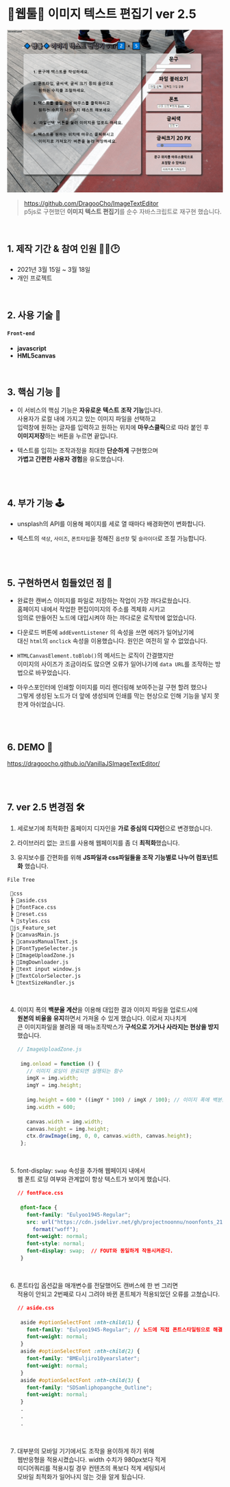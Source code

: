 # 🔹웹툴🔹 이미지 텍스트 편집기 ver 2.5

![Image Text Editor](https://github.com/DragooCho/TIL/blob/main/image/jjalbang18.gif?raw=true)

>https://github.com/DragooCho/ImageTextEditor        
 p5js로 구현했던 **이미지 텍스트 편집기**를 순수 자바스크립트로 재구현 했습니다.

<br />

## 1. 제작 기간 & 참여 인원 👨‍🔧🕑
- 2021년 3월 15일 ~ 3월 18일
- 개인 프로젝트

<br />

## 2. 사용 기술 📱
#### `Front-end`
  - **javascript** 
  - **HML5canvas**

<br />

## 3. 핵심 기능 📐
- 이 서비스의 핵심 기능은 **자유로운 텍스트 조작 기능**입니다.  
사용자가 로컬 내에 가지고 있는 이미지 파일을 선택하고        
입력창에 원하는 글자를 입력하고 원하는 위치에 **마우스클릭**으로 따라 붙인 후        
**이미지저장**하는 버튼을 누르면 끝입니다.  

- 텍스트를 입히는 조작과정을 최대한 **단순하게** 구현했으며    
**가볍고 간편한 사용자 경험**을 유도했습니다.

<br />
<br />

## 4. 부가 기능 🕹

- unsplash의 API를 이용해 페이지를 세로 열 때마다 배경화면이 변화합니다. 
  <br />
         
- 텍스트의 `색상`, `사이즈`, `폰트타입`을 정해진 `옵션창` 및 `슬라이더`로 조절 가능합니다.

<br />
<br />


## 5. 구현하면서 힘들었던 점 🤒 
       
- 완료한 캔버스 이미지를 파일로 저장하는 작업이 가장 까다로웠습니다.         
  홈페이지 내에서 작업한 편집이미지의 주소를 겍체화 시키고       
  임의로 만들어진 노드에 대입시켜야 하는 까다로운 로직밖에 없었습니다. 
  <br />

- 다운로드 버튼에 `addEventListener` 의 속성을 쓰면 에러가 일어났기에   
  대신 `html`의 `onclick` 속성을 이용했습니다. 원인은 여전히 알 수 없었습니다.
  <br />
         
- `HTMLCanvasElement.toBlob()`의 메서드는 로직이 간결했지만       
  이미지의 사이즈가 조금이라도 많으면 오류가 일어나기에 `data URL`를 조작하는 방법으로 바꾸었습니다.
  <br />
        
- 마우스포인터에 인쇄할 이미지를 미리 렌더링해 보여주는걸 구현 할려 했으나    
  그렇게 생성된 노드가 더 앞에 생성되며 인쇄를 막는 현상으로 인해 기능을 넣지 못한게 아쉬었습니다. 

<br />
<br />

## 6. DEMO 🚀 
https://dragoocho.github.io/VanillaJSImageTextEditor/

<br />
<br />

## 7. ver 2.5 변경점 🛠

1. 세로보기에 최적화한 홈페이지 디자인을 **가로 중심의 디자인**으로 변경했습니다.
   <br />
        
2. 라이브러리 없는 코드를 사용해 웹페이지를 좀 더 **최적화**했습니다.
   <br />
        
3. 유지보수를 간편화를 위해 **JS파일과 css파일들을 조작 기능별로 나누어 컴포넌트화** 했습니다.
  ```
  File Tree
  
   📂css
   ┣ 📜aside.css
   ┣ 📜fontFace.css
   ┣ 📜reset.css
   ┗ 📜styles.css
   📂js_Feature_set
   ┣ 📜canvasMain.js
   ┣ 📜canvasManualText.js
   ┣ 📜FontTypeSelecter.js
   ┣ 📜ImageUploadZone.js
   ┣ 📜ImgDownloader.js
   ┣ 📜text input window.js
   ┣ 📜TextColorSelecter.js
   ┗ 📜textSizeHandler.js 
  ```
<br />

4. 이미지 폭의 **백분율 계산**을 이용해 대입한 결과 이미지 파일을 업로드시에  
   **원본의 비율을 유지**하면서 가져올 수 있게 했습니다. 이로서 지나치게     
   큰 이미지파일을 불려올 때 매뉴조작박스가 **구석으로 가거나 사라지는 현상을 방지**했습니다. 
   ``` js
   // ImageUploadZone.js
   
    img.onload = function () { 
      // 이미지 로딩이 완료되면 실행되는 함수
      imgX = img.width;
      imgY = img.height;

      img.height = 600 * ((imgY * 100) / imgX / 100); // 이미지 폭에 백분율 계산으로 리사이즈를 구현
      img.width = 600; 

      canvas.width = img.width;
      canvas.height = img.height;
      ctx.drawImage(img, 0, 0, canvas.width, canvas.height);
    };
   ```
<br />


5. font-display: `swap` 속성을 추가해 웹페이지 내에서   
   웹 폰트 로딩 여부와 관계없이 항상 텍스트가 보이게 했습니다. 
   ``` css
   // fontFace.css
   
    @font-face {
      font-family: "Eulyoo1945-Regular";
      src: url("https://cdn.jsdelivr.net/gh/projectnoonnu/noonfonts_2102-01@1.0/Eulyoo1945-Regular.woff")
        format("woff");
      font-weight: normal;
      font-style: normal;
      font-display: swap;  // FOUT와 동일하게 작동시켜준다.
    }
<br />

6. 폰트타입 옵션값을 매개변수를 전달했어도 캔버스에 한 번 그리면     
적용이 안되고 2번째로 다시 그려야 바뀐 폰트체가 적용되었던 오류를 고쳤습니다.
   ``` css
   // aside.css
   
    aside #optionSelectFont :nth-child(1) {
      font-family: "Eulyoo1945-Regular"; // 노드에 직접 폰트스타일링으로 해결.
      font-weight: normal; 
    }
    aside #optionSelectFont :nth-child(2) {
      font-family: "BMEuljiro10yearslater";
      font-weight: normal; 
    }
    aside #optionSelectFont :nth-child(3) {
      font-family: "SDSamliphopangche_Outline";
      font-weight: normal;
    } 
    .
    .
    .

<br />

7. 대부분의 모바일 기기에서도 조작을 용이하게 하기 위해   
 웹반응형을 적용시켰습니다. width 수치가 980px보다 적게   
미디어쿼리를 적용시킬 경우 컨텐츠의 폭보다 적게 세팅되서    
모바일 최적화가 일어나지 않는 것을 알게 됬습니다.




 

 

